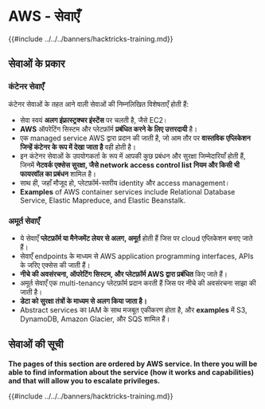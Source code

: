 # AWS - सेवाएँ

{{#include ../../../banners/hacktricks-training.md}}

## सेवाओं के प्रकार

### कंटेनर सेवाएँ

कंटेनर सेवाओं के तहत आने वाली सेवाओं की निम्नलिखित विशेषताएँ होती हैं:

- सेवा स्वयं **अलग इंफ्रास्ट्रक्चर इंस्टेंस** पर चलती है, जैसे EC2।
- **AWS** ऑपरेटिंग सिस्टम और प्लेटफ़ॉर्म **प्रबंधित करने के लिए उत्तरदायी** है।
- एक managed service AWS द्वारा प्रदान की जाती है, जो आम तौर पर **वास्तविक एप्लिकेशन जिन्हें कंटेनर के रूप में देखा जाता है** वही होती है।
- इन कंटेनर सेवाओं के उपयोगकर्ता के रूप में आपकी कुछ प्रबंधन और सुरक्षा जिम्मेदारियाँ होती हैं, जिनमें **नेटवर्क एक्सेस सुरक्षा, जैसे network access control list नियम और किसी भी फायरवॉल का प्रबंधन** शामिल है।
- साथ ही, जहाँ मौजूद हो, प्लेटफ़ॉर्म-स्तरीय identity और access management।
- **Examples** of AWS container services include Relational Database Service, Elastic Mapreduce, and Elastic Beanstalk.

### अमूर्त सेवाएँ

- ये सेवाएँ **प्लेटफ़ॉर्म या मैनेजमेंट लेयर से अलग, अमूर्त** होती हैं जिस पर cloud एप्लिकेशन बनाए जाते हैं।
- सेवाएँ endpoints के माध्यम से AWS application programming interfaces, APIs के जरिए एक्सेस की जाती हैं।
- **नीचे की अवसंरचना, ऑपरेटिंग सिस्टम, और प्लेटफ़ॉर्म AWS द्वारा प्रबंधित** किए जाते हैं।
- अमूर्त सेवाएँ एक multi-tenancy प्लेटफ़ॉर्म प्रदान करती हैं जिस पर नीचे की अवसंरचना साझा की जाती है।
- **डेटा को सुरक्षा तंत्रों के माध्यम से अलग किया जाता है।**
- Abstract services का IAM के साथ मजबूत एकीकरण होता है, और **examples** में S3, DynamoDB, Amazon Glacier, और SQS शामिल हैं।

## सेवाओं की सूची

**The pages of this section are ordered by AWS service. In there you will be able to find information about the service (how it works and capabilities) and that will allow you to escalate privileges.**


{{#include ../../../banners/hacktricks-training.md}}
